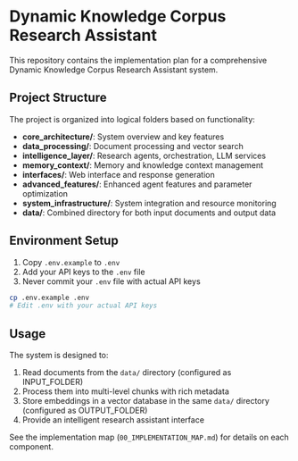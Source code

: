# Dynamic Knowledge Corpus Research Assistant

This repository contains the implementation plan for a comprehensive Dynamic Knowledge Corpus Research Assistant system.

## Project Structure

The project is organized into logical folders based on functionality:

- **core_architecture/**: System overview and key features
- **data_processing/**: Document processing and vector search
- **intelligence_layer/**: Research agents, orchestration, LLM services
- **memory_context/**: Memory and knowledge context management
- **interfaces/**: Web interface and response generation
- **advanced_features/**: Enhanced agent features and parameter optimization
- **system_infrastructure/**: System integration and resource monitoring
- **data/**: Combined directory for both input documents and output data

## Environment Setup

1. Copy `.env.example` to `.env`
2. Add your API keys to the `.env` file
3. Never commit your `.env` file with actual API keys

```bash
cp .env.example .env
# Edit .env with your actual API keys
```

## Usage

The system is designed to:
1. Read documents from the `data/` directory (configured as INPUT_FOLDER)
2. Process them into multi-level chunks with rich metadata
3. Store embeddings in a vector database in the same `data/` directory (configured as OUTPUT_FOLDER)
4. Provide an intelligent research assistant interface

See the implementation map (`00_IMPLEMENTATION_MAP.md`) for details on each component.